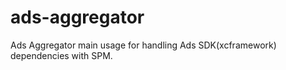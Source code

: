 # ads-aggregator

Ads Aggregator main usage for handling Ads SDK(xcframework) dependencies with SPM.
